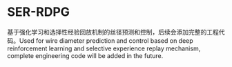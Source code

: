 # SER-RDPG
基于强化学习和选择性经验回放机制的丝径预测和控制，后续会添加完整的工程代码。Used for wire diameter prediction and control based on deep reinforcement learning and selective experience replay mechanism, complete engineering code will be added in the future.
